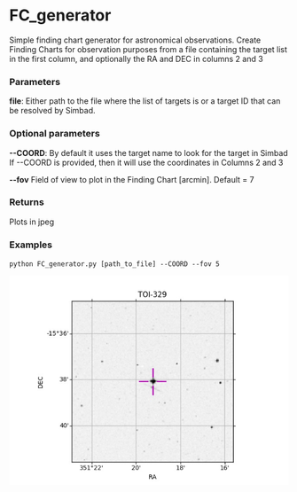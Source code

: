 # FC_generator
Simple finding chart generator for astronomical observations. Create Finding Charts for observation purposes from a file containing the target list in the first column, and optionally the RA and DEC in columns 2 and 3 

### Parameters

**file**:    Either path to the file where the list of targets is or a target ID 
	 that can be resolved by Simbad.

### Optional parameters

**--COORD**:    By default it uses the target name to look for the target in Simbad
            If --COORD is provided, then it will use the coordinates in 
            Columns 2 and 3

**--fov**       Field of view to plot in the Finding Chart [arcmin]. Default = 7 

### Returns

Plots in jpeg 


### Examples
```
python FC_generator.py [path_to_file] --COORD --fov 5
```

<p align="center">
  <img src="example.jpg" width="550" title="Example FC">
</p>